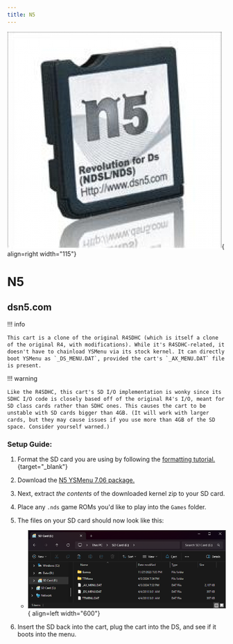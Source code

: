 ```yaml
---
title: N5
---
```


![N5](../images/n5.jpg){ align=right width="115"}
# N5
## dsn5.com

!!! info

    This cart is a clone of the original R4SDHC (which is itself a clone of the original R4, with modifications). While it's R4SDHC-related, it doesn't have to chainload YSMenu via its stock kernel. It can directly boot YSMenu as `_DS_MENU.DAT`, provided the cart's `_AX_MENU.DAT` file is present.

!!! warning

    Like the R4SDHC, this cart's SD I/O implementation is wonky since its SDHC I/O code is closely based off of the original R4's I/O, meant for SD class cards rather than SDHC ones. This causes the cart to be unstable with SD cards bigger than 4GB. (It will work with larger cards, but they may cause issues if you use more than 4GB of the SD space. Consider yourself warned.)

### Setup Guide:

1. Format the SD card you are using by following the [formatting tutorial.](../tutorials/formatting.md){target="_blank"}

1. Download the [N5 YSMenu 7.06 package.](https://github.com/Sanrax/YSMenu-Custom-Packages/releases/download/v7.06/dsn5.com-N5-YSMenu-7.06.zip)

1. Next, extract *the contents* of the downloaded kernel zip to your SD card.

1. Place any `.nds` game ROMs you'd like to play into the `Games` folder.

1. The files on your SD card should now look like this:

    - ![N5](../images/SD_Files/N5/N5.png){ align=left width="600"}

1. Insert the SD back into the cart, plug the cart into the DS, and see if it boots into the menu.